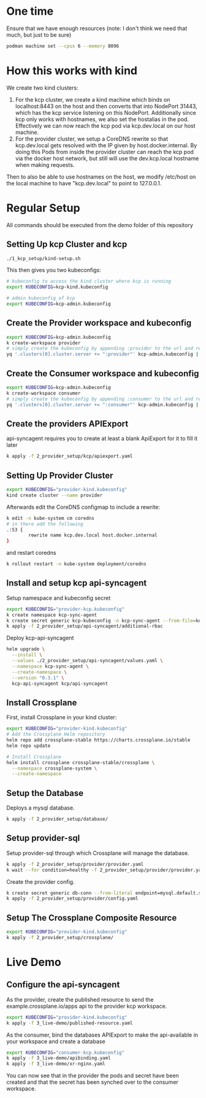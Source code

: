 # One time

Ensure that we have enough resources (note: I don't think we need that much, but just to be sure)

```sh
podman machine set --cpus 6 --memory 8096
```

# How this works with kind

We create two kind clusters:

1. For the kcp cluster, we create a kind machine which binds on localhost:8443 on the host and then converts that into NodePort 31443, which has the kcp service listening on this NodePort.
Additionally since kcp only works with hostnames, we also set the hostalias in the pod. Effectively we can now reach the kcp pod via kcp.dev.local on our host machine.
2. For the provider cluster, we setup a CoreDNS rewrite so that kcp.dev.local gets resolved with the IP given by host.docker.internal. By doing this Pods from inside the provider cluster can reach the kcp pod via the docker host network, but still will use the dev.kcp.local hostname when making requests.

Then to also be able to use hostnames on the host, we modify /etc/host on the local machine to have "kcp.dev.local" to point to 127.0.0.1.

# Regular Setup

All commands should be executed from the demo folder of this repository

## Setting Up kcp Cluster and kcp

```sh
./1_kcp_setup/kind-setup.sh
```

This then gives you two kubeconfigs:

```sh
# kubeconfig to access the kind cluster where kcp is running
export KUBECONFIG=kcp-kind.kubeconfig

# admin kubeconfig of kcp
export KUBECONFIG=kcp-admin.kubeconfig
```

## Create the Provider workspace and kubeconfig

```sh
export KUBECONFIG=kcp-admin.kubeconfig
k create-workspace provider
# simply create the kubeconfig by appending :provider to the url and replace the name so it looks like a 
yq '.clusters[0].cluster.server += ":provider"' kcp-admin.kubeconfig | sed 's/admin-kcp/provider-kcp/g' > provider-kcp.kubeconfig
```

## Create the Consumer workspace and kubeconfig

```sh
export KUBECONFIG=kcp-admin.kubeconfig
k create-workspace consumer
# simply create the kubeconfig by appending :consumer to the url and replace the name so it looks like a 
yq '.clusters[0].cluster.server += ":consumer"' kcp-admin.kubeconfig | sed 's/admin-kcp/consumer-kcp/g' > consumer-kcp.kubeconfig
```

## Create the providers APIExport

api-syncagent requires you to create at least a blank ApiExport for it to fill it later

```sh
k apply -f 2_provider_setup/kcp/apiexport.yaml
```

## Setting Up Provider Cluster

```sh
export KUBECONFIG="provider-kind.kubeconfig"
kind create cluster --name provider
```

Afterwards edit the CoreDNS configmap to include a rewrite:

```sh
k edit -n kube-system cm coredns
# in there add the following
.:53 {
        rewrite name kcp.dev.local host.docker.internal
}
```

and restart coredns

```sh
k rollout restart -n kube-system deployment/coredns
```

## Install and setup kcp api-syncagent

Setup namespace and kubeconfig secret

```sh
export KUBECONFIG="provider-kcp.kubeconfig"
k create namespace kcp-sync-agent
k create secret generic kcp-kubeconfig -n kcp-sync-agent --from-file=kubeconfig=provider-kcp.kubeconfig
k apply -f 2_provider_setup/api-syncagent/additional-rbac
```

Deploy kcp-api-syncagent

```sh
helm upgrade \
  --install \
  --values ./2_provider_setup/api-syncagent/values.yaml \
  --namespace kcp-sync-agent \
  --create-namespace \
  --version "0.3.1" \
  kcp-api-syncagent kcp/api-syncagent
```

## Install Crossplane

First, install Crossplane in your kind cluster:

```bash
export KUBECONFIG="provider-kind.kubeconfig"
# Add the Crossplane Helm repository
helm repo add crossplane-stable https://charts.crossplane.io/stable
helm repo update

# Install Crossplane
helm install crossplane crossplane-stable/crossplane \
  --namespace crossplane-system \
  --create-namespace
```

## Setup the Database

Deploys a mysql database.

```bash
k apply -f 2_provider_setup/database/
```

## Setup provider-sql

Setup provider-sql through which Crossplane will manage the database.

```bash
k apply -f 2_provider_setup/provider/provider.yaml
k wait --for condition=healthy -f 2_provider_setup/provider/provider.yaml
```

Create the provider config.

```bash
k create secret generic db-conn --from-literal endpoint=mysql.default.svc.cluster.local --from-literal port=3306 --from-literal username=root --from-literal password=password
k apply -f 2_provider_setup/provider/config.yaml
````

## Setup The Crossplane Composite Resource

```bash
export KUBECONFIG="provider-kind.kubeconfig"
k apply -f 2_provider_setup/crossplane/
```

# Live Demo

## Configure the api-syncagent

As the provider, create the published resource to send the example.crossplane.io/apps api to the provider kcp workspace.

```sh
export KUBECONFIG="provider-kind.kubeconfig"
k apply -f 3_live-demo/published-resource.yaml
```

As the consumer, bind the databases APIExport to make the api-available in your workspace and create a database

```sh
export KUBECONFIG="consumer-kcp.kubeconfig"
k apply -f 3_live-demo/apibinding.yaml
k apply -f 3_live-demo/xr-nginx.yaml
```

You can now see that in the provider the pods and secret have been created and that the secret has been synched over to the consumer workspace.
